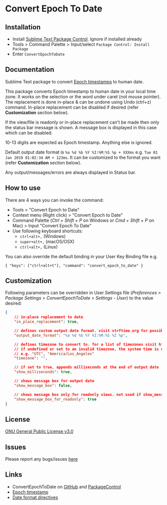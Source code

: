 # Convert Epoch To Date

## Installation

* Install [Sublime Text Package Control](https://packagecontrol.io). Ignore if installed already
* Tools > Command Palette > Input/select `Package Control: Install Package`
* Enter `ConvertEpochToDate`

## Documentation

Sublime Text package to convert [Epoch timestamps](https://www.wikiwand.com/en/Unix_time) to human date.

This package converts Epoch timestamp to human date in your local time zone. It works on the selection or the word under caret (not mouse pointer). The replacement is done in-place & can be undone using Undo (ctrl+z) command. In-place replacement can be disabled if desired (refer **Customization** section below).

If the view/file is readonly or in-place replacement can't be made then only the status bar message is shown. A message box is displayed in this case which can be disabled.

10-13 digits are expected as Epoch timestamp. Anything else is ignored.

Default output date format is `%a %d %b %Y %I:%M:%S %p + XXXms` e.g.
`Tue 01 Jan 2019 01:02:34 AM + 123ms`. It can be customized to the format you want (refer **Customization** section below).

Any output/messages/errors are always displayed in Status bar.

## How to use

There are 4 ways you can invoke the command:

* Tools > "Convert Epoch to Date"
* Context menu (Right click) > "Convert Epoch to Date"
* Command Palette (_Ctrl + Shift + P_ on Windows or _Cmd + Shift + P_ on Mac) > Input "Convert Epoch To Date"
* Use following keyboard shortcuts:
  * `ctrl+alt+,`  (Windows)
  * `super+alt+,` (macOS/OSX)
  * `ctrl+alt+,`  (Linux)

You can also override the default binding in your User Key Binding file e.g.

`{ "keys": ["ctrl+alt+t"], "command": "convert_epoch_to_date" }`

## Customization

Following parameters can be overridden in User Settings file (_Preferences > Package Settings > ConvertEpochToDate > Settings - User_) to the value desired:

```json
{
    // in-place replacement to date
    "in_place_replacement": true,

    // defines custom output date format. visit strftime.org for possible format directives
    "output_date_format": "%a %d %b %Y %I:%M:%S %Z %p",

    // defines timezone to convert to. for a list of timezones visit https://en.wikipedia.org/wiki/List_of_tz_database_time_zones 
    // if undefined or set to an invalid timezone, the system time is used. 
    // e.g. "UTC", "America/Los_Angeles"
    "timezone": "",

    // if set to true, appends milliseconds at the end of output date
    "show_milliseconds": true,

    // shows message box for output date
    "show_message_box": false,

    // shows message box only for readonly views. not used if show_message_box set to true
    "show_message_box_for_readonly": true
}
```

## License

[GNU General Public License v3.0](https://github.com/nexional/ConvertEpochToDate/blob/master/LICENSE)

## Issues

Please report any bugs/issues [here](https://github.com/nexional/ConvertEpochToDate/issues/new)

## Links

* ConvertEpochToDate on [GitHub](https://github.com/nexional/ConvertEpochToDate) and [PackageControl](https://packagecontrol.io/packages/ConvertEpochToDate)
* [Epoch timestamp](https://www.wikiwand.com/en/Unix_time)
* [Date format directives](http://strftime.org)
